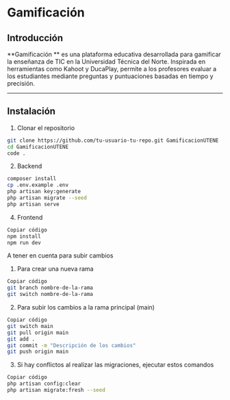 <h1> Gamificación </h1>

## Introducción
**Gamificación ** es una plataforma educativa desarrollada para gamificar la enseñanza de TIC en la Universidad Técnica del Norte. Inspirada en herramientas como Kahoot y DucaPlay, permite a los profesores evaluar a los estudiantes mediante preguntas y puntuaciones basadas en tiempo y precisión.

---

## Instalación

 1. Clonar el repositorio
```sh
git clone https://github.com/tu-usuario-tu-repo.git GamificacionUTENE
cd GamificacionUTENE
code .
```

2. Backend
```sh
composer install
cp .env.example .env
php artisan key:generate
php artisan migrate --seed
php artisan serve
```

4. Frontend
```sh
Copiar código
npm install
npm run dev
```

A tener en cuenta para subir cambios
1. Para crear una nueva rama
```sh
Copiar código
git branch nombre-de-la-rama
git switch nombre-de-la-rama
```
2. Para subir los cambios a la rama principal (main)
```sh
Copiar código
git switch main
git pull origin main
git add . 
git commit -m "Descripción de los cambios"
git push origin main
```
3. Si hay conflictos al realizar las migraciones, ejecutar estos comandos
```sh
Copiar código
php artisan config:clear
php artisan migrate:fresh --seed
